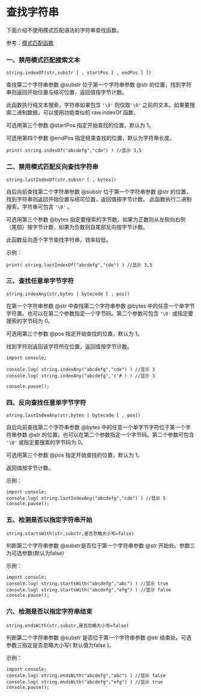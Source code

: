 # 查找字符串

下面介绍不使用模式匹配语法的字符串查找函数。

参考：[模式匹配函数](matching.md)

### 一、禁用模式匹配搜索文本

`string.indexOf(str,substr [ , startPos [ , endPos ] ])  `
  
查找第二个字符串参数 @substr 位于第一个字符串参数 @str 的位置，找到字符串则返回开始位置与结可位置，返回值按字节计数。 

此函数执行纯文本搜索，字符串如果包含 `'\0'` 则仅取`'\0'` 之前的文本。如果要搜索二进制数据，可以使用功能类似的 raw.indexOf 函数，

可选用第三个参数 @startPos 指定开始查找的位置，默认为 1。

可选用第四个参数 @endPos 指定结束查找的位置，默认为字符串长度。
  
```aardio
print( string.indexOf("abcdefg","cde") ) //显示 3,5
```  

### 二、禁用模式匹配反向查找字符串

`string.lastIndexOf(str,substr [ , bytes]) ` 
  
自后向前查找第二个字符串参数 @substr 位于第一个字符串参数 @str 的位置，找到字符串则返回开始位置与结可位置，返回值按字节计数。 此函数执行二进制搜索，字符串可包含  `'\0'` 。

可选用第三个参数 @bytes 指定要搜索的字节数，如果为正数则从左侧向右侧（尾部）按字节计数，如果为负数则自尾部反向按字节计数。

此函数反向逐个字节查找字符串，效率较低。

示例：
  
```aardio
print( string.lastIndexOf("abcdefg","cde") ) //显示 3,5
```  

### 三、查找任意单字节字符

`string.indexAny(str,bytes | bytecode [ , pos])  `
  
在第一个字符串参数 @str 中查找第二个字符串参数 @bytes 中的任意一个单字节字符置。也可以在第二个参数指定一个字节码。第二个参数可包含  `'\0'` 或指定要搜索的字节码为 0。

可选用第三个参数 @pos 指定开始查找的位置，默认为 1。

找到字符则返回该字符所在位置，返回值按字节计数。
  
```aardio
import console;

console.log( string.indexAny("abcdefg","cde") ) //显示 3
console.log( string.indexAny("abcdefg",'c'# ) ) //显示 3

console.pause(); 
```  

### 四、反向查找任意单字节字符

`string.lastIndexAny(str,bytes | bytecode [ , pos]) ` 
  
自后向前查找第二个字符串参数 @bytes 中的任意一个单字节字符位于第一个字符串参数 @str 的位置。也可以在第二个参数指定一个字节码。第二个参数可包含  `'\0'` 或指定要搜索的字节码为 0。

可选用第三个参数 @pos 指定开始查找的位置，默认为 1。

返回值按字节计数。 

示例：
  
```aardio
import console;
console.log( string.lastIndexAny("abcdefg","cde") ) //显示 5
console.pause(); 
```  

### 五、检测是否以指定字符串开始

`string.startsWith(str,substr,是否忽略大小写=false)  `
  
判断第二个字符串参数 @substr是否位于第一个字符串参数 @str 开始处。参数三为可选参数(默认为false)

示例：

```aardio
import console;
console.log( string.startsWith("abcdefg","abc") ) //显示 true
console.log( string.startsWith("abcdefg","efg") ) //显示 false
console.pause(); 
```  

### 六、检测是否以指定字符串结束

`string.endsWith(str,substr,是否忽略大小写=false)  `
  
判断第二个字符串参数 @substr 是否位于第一个字符串参数 @str 结束处。可选参数三指定是否忽略大小写( 默认值为false )。

示例：
  
```aardio
import console;
console.log( string.endsWith("abcdefg","abc") ) //显示 false
console.log( string.endsWith("abcdefg","efg") ) //显示 true
console.pause(); 
```